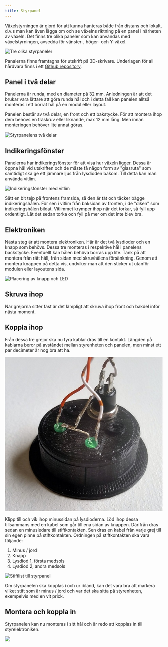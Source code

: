 ```yaml
---
title: Styrpanel
---
```


Växelstyrningen är gjord för att kunna hanteras både från distans och lokalt, d.v.s man kan även lägga om och se växelns riktning på en panel i närheten av växeln. Det finns tre olika paneler som kan användas med växelstyrningen, avsedda för vänster-, höger- och Y-växel.

![Tre olika styrpaneler](../../img/clients/trn-controlpanel01.svg)

Panalerna finns framtagna för utskrift på 3D-skrivare.
Underlagen för all hårdvara finns i ett [Github repository](https://github.com/modelrailcontrol/MRC-3dprint).


## Panel i två delar
Panelerna är runda, med en diameter på 32 mm. Anledningen är att det brukar vara lättare att göra runda hål och i detta fall kan panelen alltså monteras i ett borrat hål på en modul eller layout. 

Panelen består av två delar, en front och ett bakstycke. För att montera ihop dem behövs en träskruv eller liknande, max 12 mm lång. Men innan monteringen behöver lite annat göras.

![Styrpanelens två delar](../../img/clients/trn-controlpanel02.png)

## Indikeringsfönster
Panelerna har indikeringsfönster för att visa hur växeln ligger. Dessa är öppna hål vid utskriften och de måste få någon form av "glasruta" som samtidigt ska ge ett jämnare ljus från lysdioden bakom. Till detta kan man använda vitlim.

![Indikeringsfönster med vitlim](../../img/clients/trn-controlpanel03.png)

Sätt en bit tejp på frontens framsida, så den är tät och täcker bägge indikeringshålen. För sen i vitlim från baksidan av fronten, i de "diken" som indikeringshålen bildat. Vitlimmet krymper ihop när det torkar, så fyll upp ordentligt. Låt det sedan torka och fyll på mer om det inte blev bra.

## Elektroniken
Nästa steg är att montera elektroniken. Här är det två lysdioder och en knapp som behövs. Dessa tre monteras i respektive hål i panelens backstycke. Eventuellt kan hålen behöva borras upp lite. Tänk på att montera från rätt håll, från sidan med skruvhålens försänkning. Genom att montera knappen på detta vis, undviker man att den sticker ut utanför modulen eller layoutens sida.

![Placering av knapp och LED](../../img/clients/trn-controlpanel04.png)


## Skruva ihop
När grejorna sitter fast är det lämpligt att skruva ihop front och bakdel inför nästa moment.

## Koppla ihop
Från dessa tre grejor ska nu fyra kablar dras till en kontakt. Längden på kablarna beror på avståndet mellan styrenheten och panelen, men minst ett par decimeter är nog bra att ha.

![](../../static/img/clients/trn-controlpanel05.jpg)

Klipp till och vik ihop minussidan på lysdioderna. Löd ihop dessa tillsammans med en kabel som går till ena sidan av knappen. Därifrån dras sedan en minusledare till stiftkontakten. Sen dras en kabel från varje grej till sin egen pinne på stiftkontakten. Ordningen på stiftkontakten ska vara följande:
 1. Minus / jord
 2. Knapp
 3. Lysdiod 1, första medsols
 4. Lysdiod 2, andra medsols

![Stiftlist till styrpanel](../../img/clients/trn-controlpanel06.png)

Om styrpanelen ska kopplas i och ur ibland, kan det vara bra att markera vilket stift som är minus / jord och var det ska sitta på styrenheten, exempelvis med en vit prick.

## Montera och koppla in
Styrpanelen kan nu monteras i sitt hål och är redo att kopplas in till styrelektroniken.

![](../../img/clients/trn-controlpanel07.jpg)
